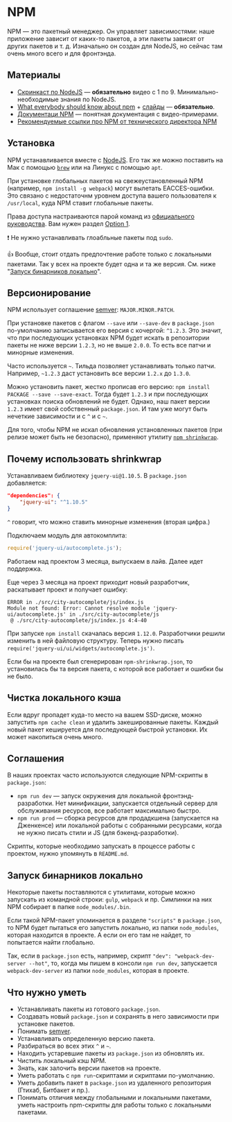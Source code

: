 # NPM
NPM — это пакетный менеджер. Он управляет зависимостями: наше приложение зависит от каких-то пакетов, а эти пакеты зависят от других пакетов и т. д. Изначально он создан для NodeJS, но сейчас там очень много всего и для фронтэнда.

## Материалы
* [Скринкаст по NodeJS](http://learn.javascript.ru/screencast/nodejs) — **обязательно** видео с 1 по 9. Минимально-необходимые знания по NodeJS.
* [What everybody should know about npm](https://www.youtube.com/watch?v=zWEU8kNKi3Q) + [слайды](http://slides.com/seldo/jsconf-budapest/#/) — **обязательно**.
* [Документаци NPM](https://docs.npmjs.com) — понятная документация с видео-примерами.
* [Рекомендуемые ссылки про NPM от технического директора NPM](https://github.com/seldo/awesome-npm)

## Установка
NPM устанавливается вместе с [NodeJS](https://nodejs.org/en/). Его так же можно поставить на Мак с помощью [`brew`](http://brew.sh) или на Линукс с помощью `apt`.

При установке глобальных пакетов на свежеустановленный NPM (например, `npm install -g webpack`) могут вылетать EACCES-ошибки. Это связано с недостаточнм уровнем доступа вашего пользователя к `/usr/local`, куда NPM ставит глобальные пакеты.

Права доступа настраиваются парой команд из [официального руководства](https://docs.npmjs.com/getting-started/fixing-npm-permissions). Вам нужен раздел [Option 1](https://docs.npmjs.com/getting-started/fixing-npm-permissions#option-1-change-the-permission-to-npms-default-directory).

:exclamation: Не нужно устанавливать глоабльные пакеты под `sudo`.

:+1: Вообще, стоит отдать предпочтение работе только с локальными пакетами. Так у всех на проекте будет одна и та же версия. См. ниже "[Запуск бинарников локально](#Запуск-бинарников-локально)".

## Версионирование
NPM использует соглашение [semver](https://docs.npmjs.com/getting-started/semantic-versioning): `MAJOR.MINOR.PATCH`.

При установке пакетов с флагом `--save` или `--save-dev` в `package.json` по-умолчанию записывается его версия с кочергой: `^1.2.3`. Это значит, что при последующих установках NPM будет искать в репозитории пакеты не ниже версии `1.2.3`, но не выше `2.0.0`. То есть все патчи и минорные изменения.

Часто используется `~`. Тильда позволяет устанавливать только патчи. Например, `~1.2.3` даст установить все версии `1.2.x` до `1.3.0`.

Можно установить пакет, жестко прописав его версию: `npm install PACKAGE --save --save-exact`. Тогда будет `1.2.3` и при последующих установках поиска обновлений не будет. Однако, наш пакет версии `1.2.3` имеет свой собственный `package.json`. И там уже могут быть нечеткие зависимости и с `^` и с `~`.

Для того, чтобы NPM не искал обновления установленных пакетов (при релизе может быть не безопасно), применяют утилиту [`npm shrinkwrap`](https://nodejs.org/en/blog/npm/managing-node-js-dependencies-with-shrinkwrap/).

## Почему использовать shrinkwrap
Устанавливаем библиотеку `jquery-ui@1.10.5`. В `package.json` добавляется:

```json
"dependencies": {
    "jquery-ui": "^1.10.5"
}
```

`^` говорит, что можно ставить минорные изменения (вторая цифра.)

Подключаем модуль для автокомплита:

```js
require('jquery-ui/autocomplete.js');
```

Работаем над проектом 3 месяца, выпускаем в лайв. Далее идет поддержка.

Еще через 3 месяца на проект приходит новый разработчик, раскатывает проект и получает ошибку:

```
ERROR in ./src/city-autocomplete/js/index.js
Module not found: Error: Cannot resolve module 'jquery-ui/autocomplete.js' in ./src/city-autocomplete/js
 @ ./src/city-autocomplete/js/index.js 4:4-40

```

При запуске `npm install` скачалась версия `1.12.0`. Разработчики решили изменить в ней файловую структуру. Теперь нужно писать `require('jquery-ui/ui/widgets/autocomplete.js')`.

Если бы на проекте был сгенерирован `npm-shrinkwrap.json`, то установилась бы та версия пакета, с которой все работает и ошибки бы не было.

## Чистка локального кэша
Если вдруг пропадет куда-то место на вашем SSD-диске, можно запустить `npm cache clean` и удалить закешированные пакеты. Каждый новый пакет кешируется для последующей быстрой установки. Их может накопиться очень много.

## Соглашения
В наших проектах часто используются следующие NPM-скрипты в `package.json`:

* `npm run dev` — запуск окружения для локальной фронтэнд-разработки. Нет минификации, запускается отдельный сервер для обслуживания ресурсов, все работает максимально быстро.
* `npm run prod` — сборка ресурсов для продадкшена (запускается на Дженкенсе) или локальной работы с собранными ресурсами, когда не нужно писать стили и JS (для бэкенд-разработки).

Скрипты, которые необходимо запускать в процессе работы с проектом, нужно упомянуть в `README.md`.

## Запуск бинарников локально
Некоторые пакеты поставляются с утилитами, которые можно запускать из командной строки: `gulp`, `webpack` и пр. Симлинки на них NPM собирает в папке `node_modules/.bin`.

Если такой NPM-пакет упоминается в разделе `"scripts"` в `package.json`, то NPM будет пытаться его запустить локально, из папки `node_modules`, которая находится в проекте. А если он его там не найдет, то попытается найти глобально.

Так, если в `package.json` есть, например, скрипт `"dev": "webpack-dev-server --hot"`, то, когда мы пишем в консоли `npm run dev`, запускается `webpack-dev-server` из папки `node_modules`, которая в проекте.

## Что нужно уметь
* Устанавливать пакеты из готового `package.json`.
* Создавать новый `package.json` и сохранять в него зависимости при установке пакетов.
* Понимать [semver](http://semver.org/lang/ru/).
* Устанавливать определенную версию пакета.
* Разбираться во всех этих `^` и `~`.
* Находить устаревшие пакеты из `package.json` из обновлять их.
* Чистить локальный кэш NPM.
* Знать, как залочить версии пакетов на проекте.
* Уметь работать с `npm run`-скриптами и скриптами по-умолчанию.
* Уметь добавить пакет в `package.json` из удаленного репозитория (Гтихаб, Битбакет и пр.).
* Понимать отличия между глобальными и локальными пакетами, уметь настроить npm-скрипты для работы только с локальными пакетами.
